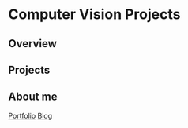 # Computer Vision Projects

## Overview

## Projects

## About me
[Portfolio](http://www.mileshill.us)
[Blog](http://www.discovermileshill.com)
